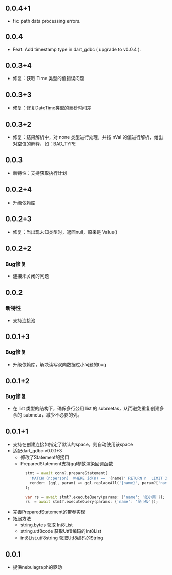 ## 0.0.4+1
- fix: path data processing errors.

## 0.0.4
- Feat: Add timestamp type in dart_gdbc ( upgrade to v0.0.4 ).

## 0.0.3+4
- 修复：获取 Time 类型的值错误问题

## 0.0.3+3
- 修复：修复DateTime类型的毫秒时间差

## 0.0.3+2
- 修复：结果解析中，对 none 类型进行处理，并按 nVal 的值进行解析，给出对空值的解释，如：BAD_TYPE

## 0.0.3
- 新特性：支持获取执行计划

## 0.0.2+4
- 升级依赖库

## 0.0.2+3
- 修复：当出现未知类型时，返回null，原来是 Value() 

## 0.0.2+2
### Bug修复
- 连接未关闭的问题

## 0.0.2
### 新特性
- 支持连接池

## 0.0.1+3
### Bug修复
- 升级依赖库，解决读写双向数据过小问题的bug

## 0.0.1+2
### Bug修复
- 在 list 类型的结构下，确保多行公用 list 的 submetas，从而避免重复创建多余的 submeta，减少不必要的列。


## 0.0.1+1
- 支持在创建连接如指定了默认的space，则自动使用该space
- 适配dart_gdbc v0.0.1+3
  - 修改了Statement的接口
  - PreparedStatement支持gql参数渲染回调函数
    ```dart
      stmt = await conn?.prepareStatement(
        'MATCH (n:person)  WHERE id(n) == '{name}' RETURN n  LIMIT 30',
        render: (gql, param) => gql.replaceAll('{name}', param?['name']), // 可以自行指定顺手的字符串模板来替换
      );

      var rs = await stmt?.executeQuery(params: {'name': '张小南'});
      rs  = await stmt?.executeQuery(params: {'name': '吴小极'});
    ```
- 完善PreparedStatement的带参实现
- 拓展方法
  - string.bytes 获取 Int8List
  - string.utf8code 获取Utf8编码的Int8List
  - int8List.utf8string 获取Utf8编码的String

## 0.0.1

- 提供nebulagraph的驱动